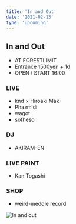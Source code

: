 ```yaml
---
title: 'In and Out'
date: '2021-02-13'
type: 'upcoming'
---
```


## In and Out
* AT  FORESTLIMIT
* Entrance 1500yen + 1d
* OPEN / START 16:00

### LIVE
* knd × Hiroaki Maki
* Phazmidi
* wagot
* sofheso

### DJ
* AKIRAM-EN

### LIVE PAINT
* Kan Togashi

### SHOP
* weird-meddle record

![In and out](https://twitter.com/TohruIioka/status/1358139597083926529/photo/1)